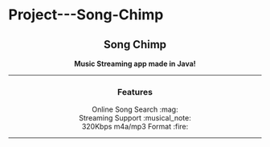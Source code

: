 # Project---Song-Chimp
<p align="center">
<h2 align="center"><b>Song Chimp</b></h2>
<p align="center"><b>Music Streaming app made in Java! </b></p>
  
  -------
  <p align="center">
    <h3 align="center"><b>Features</b></h3>
    <p align="center">
     Online Song Search :mag:<br>
    Streaming Support :musical_note:<br>
  320Kbps m4a/mp3 Format :fire:<br></p>
  
  -------
